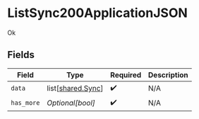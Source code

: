 # ListSync200ApplicationJSON

Ok


## Fields

| Field                                                | Type                                                 | Required                                             | Description                                          |
| ---------------------------------------------------- | ---------------------------------------------------- | ---------------------------------------------------- | ---------------------------------------------------- |
| `data`                                               | list[[shared.Sync](undefined/models/shared/sync.md)] | :heavy_check_mark:                                   | N/A                                                  |
| `has_more`                                           | *Optional[bool]*                                     | :heavy_check_mark:                                   | N/A                                                  |